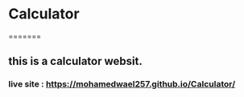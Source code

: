 # Calculator
=======
## this is a calculator websit.
### live site : https://mohamedwael257.github.io/Calculator/
